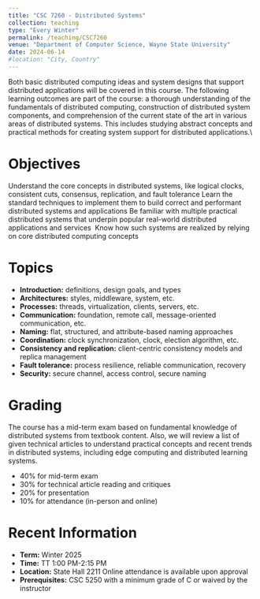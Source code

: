 ```yaml
---
title: "CSC 7260 - Distributed Systems"
collection: teaching
type: "Every Winter"
permalink: /teaching/CSC7260
venue: "Department of Computer Science, Wayne State University"
date: 2024-06-14
#location: "City, Country"
---
```


Both basic distributed computing ideas and system designs that support distributed applications will be covered in this course. The following learning outcomes are part of the course: a thorough understanding of the fundamentals of distributed computing, construction of distributed system components, and comprehension of the current state of the art in various areas of distributed systems. This includes studying abstract concepts and practical methods for creating system support for distributed applications.\

Objectives
======

Understand the core concepts in distributed systems, like logical clocks, consistent cuts, consensus, replication, and fault tolerance
Learn the standard techniques to implement them to build correct and performant distributed systems and applications
Be familiar with multiple practical distributed systems that underpin popular real-world distributed applications and services 
Know how such systems are realized by relying on core distributed computing concepts


Topics
======

* **Introduction:** definitions, design goals, and types
* **Architectures:** styles, middleware, system, etc.
* **Processes:** threads, virtualization, clients, servers, etc.
* **Communication:** foundation, remote call, message-oriented communication, etc.
* **Naming:** flat, structured, and attribute-based naming approaches
* **Coordination:** clock synchronization, clock, election algorithm, etc.
* **Consistency and replication:** client-centric consistency models and replica management
* **Fault tolerance:** process resilience, reliable communication, recovery
* **Security:** secure channel, access control, secure naming

Grading
======

The course has a mid-term exam based on fundamental knowledge of distributed systems from textbook content. Also, we will review a list of given technical articles to understand practical concepts and recent trends in distributed systems, including edge computing and distributed learning systems.

* 40% for mid-term exam
* 30% for technical article reading and critiques
* 20% for presentation
* 10% for attendance (in-person and online)

Recent Information
======

* **Term:** Winter 2025
* **Time:** TT 1:00 PM-2:15 PM                        
* **Location:** State Hall 2211 Online attendance is available upon approval
* **Prerequisites:** CSC 5250 with a minimum grade of C or waived by the instructor 
